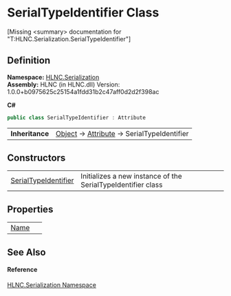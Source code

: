 # SerialTypeIdentifier Class


\[Missing &lt;summary&gt; documentation for "T:HLNC.Serialization.SerialTypeIdentifier"\]



## Definition
**Namespace:** <a href="N_HLNC_Serialization">HLNC.Serialization</a>  
**Assembly:** HLNC (in HLNC.dll) Version: 1.0.0+b0975625c25154a1fdd31b2c47aff0d2d2f398ac

**C#**
``` C#
public class SerialTypeIdentifier : Attribute
```

<table><tr><td><strong>Inheritance</strong></td><td><a href="https://learn.microsoft.com/dotnet/api/system.object" target="_blank" rel="noopener noreferrer">Object</a>  →  <a href="https://learn.microsoft.com/dotnet/api/system.attribute" target="_blank" rel="noopener noreferrer">Attribute</a>  →  SerialTypeIdentifier</td></tr>
</table>



## Constructors
<table>
<tr>
<td><a href="M_HLNC_Serialization_SerialTypeIdentifier__ctor">SerialTypeIdentifier</a></td>
<td>Initializes a new instance of the SerialTypeIdentifier class</td></tr>
</table>

## Properties
<table>
<tr>
<td><a href="P_HLNC_Serialization_SerialTypeIdentifier_Name">Name</a></td>
<td> </td></tr>
</table>

## See Also


#### Reference
<a href="N_HLNC_Serialization">HLNC.Serialization Namespace</a>  
